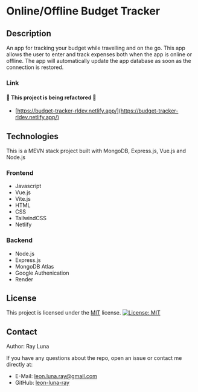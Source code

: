 
# Online/Offline Budget Tracker

  ## Description
  An app for tracking your budget while travelling and on the go. This app allows the user to enter and track expenses both when the app is online or offline. The app will automatically update the app database as soon as the connection is restored.

  ### Link
  #### 🚧 This project is being refactored 🚧
  - [https://budget-tracker-rldev.netlify.app/](https://budget-tracker-rldev.netlify.app/)

  ## Technologies
  This is a MEVN stack project built with MongoDB, Express.js, Vue.js and Node.js

  ### Frontend
  - Javascript
  - Vue.js
  - Vite.js
  - HTML
  - CSS
  - TailwindCSS
  - Netlify

  ### Backend
  - Node.js
  - Express.js
  - MongoDB Atlas
  - Google Authenication
  - Render

  ## License

  This project is licensed under the [MIT](https://opensource.org/licenses/MIT) license.
  [![License: MIT](https://img.shields.io/badge/License-MIT-yellow.svg)](https://opensource.org/licenses/MIT)

  ## Contact

  Author: Ray Luna

  If you have any questions about the repo, open an issue or contact me directly at:
  - E-Mail: leon.luna.ray@gmail.com
  - GitHub: [leon-luna-ray](https://github.com/leon-luna-ray)


